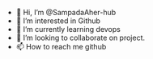 - 👋 Hi, I’m @SampadaAher-hub
- 👀 I’m interested in Github
- 🌱 I’m currently learning devops
- 💞️ I’m looking to collaborate on project.
- 📫 How to reach me github

<!---
SampadaAher-hub/SampadaAher-hub is a ✨ special ✨ repository because its `README.md` (this file) appears on your GitHub profile.
You can click the Preview link to take a look at your changes.
--->

